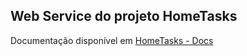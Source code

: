 ## Web Service do projeto HomeTasks

Documentação disponível em [HomeTasks - Docs](https://github.com/best-software-company/docs)

